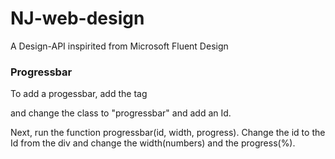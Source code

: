 # NJ-web-design
A Design-API inspirited from Microsoft Fluent Design

### Progressbar  
To add a progessbar, add the tag <div> and change the class to "progressbar" and add an Id.  
   <div class="progressbar" id="yourID"></div>
Next, run the function progressbar(id, width, progress).
Change the id to the Id from the div and change the width(numbers) and the progress(%).   
    <script>
        progressbar("yourID", widht, progress);
    </script>
